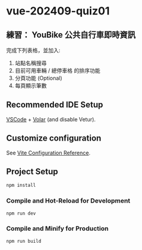 # vue-202409-quiz01

## 練習： YouBike 公共自行車即時資訊
完成下列表格，並加入:

1. 站點名稱搜尋
2. 目前可用車輛 / 總停車格 的排序功能
3. 分頁功能 (Optional)
4. 每頁顯示筆數

## Recommended IDE Setup

[VSCode](https://code.visualstudio.com/) + [Volar](https://marketplace.visualstudio.com/items?itemName=Vue.volar) (and disable Vetur).

## Customize configuration

See [Vite Configuration Reference](https://vitejs.dev/config/).

## Project Setup

```sh
npm install
```

### Compile and Hot-Reload for Development

```sh
npm run dev
```

### Compile and Minify for Production

```sh
npm run build
```
